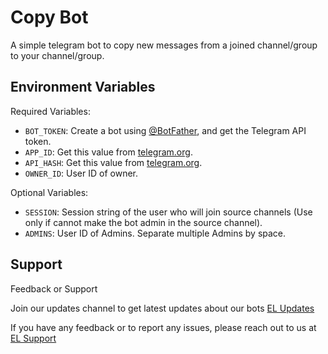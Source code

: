# Copy Bot

A simple telegram bot to copy new messages from a joined channel/group to your channel/group.

## Environment Variables

Required Variables:

- `BOT_TOKEN`: Create a bot using [@BotFather](https://telegram.dog/BotFather), and get the Telegram API token.
- `APP_ID`: Get this value from [telegram.org](https://my.telegram.org/apps).
- `API_HASH`: Get this value from [telegram.org](https://my.telegram.org/apps).
- `OWNER_ID`: User ID of owner.

Optional Variables:

- `SESSION`: Session string of the user who will join source channels (Use only if cannot make the bot admin in the source channel).
- `ADMINS`: User ID of Admins. Separate multiple Admins by space.


## Support

Feedback or Support

Join our updates channel to get latest updates about our bots [EL Updates](https://t.me/ELUpdates)

If you have any feedback or to report any issues, please reach out to us at [EL Support](https://t.me/ELSupport)
